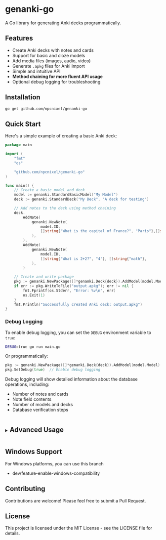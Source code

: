 # genanki-go

A Go library for generating Anki decks programmatically.

## Features

- Create Anki decks with notes and cards
- Support for basic and cloze models
- Add media files (images, audio, video)
- Generate `.apkg` files for Anki import
- Simple and intuitive API
- **Method chaining for more fluent API usage**
- Optional debug logging for troubleshooting

## Installation

```bash
go get github.com/npcnixel/genanki-go
```

## Quick Start

Here's a simple example of creating a basic Anki deck:

```go
package main

import (
	"fmt"
	"os"

	"github.com/npcnixel/genanki-go"
)

func main() {
	// Create a basic model and deck
	model := genanki.StandardBasicModel("My Model")
	deck := genanki.StandardDeck("My Deck", "A deck for testing")

	// Add notes to the deck using method chaining
	deck.
		AddNote(
			genanki.NewNote(
				model.ID,
				[]string{"What is the capital of France?", "Paris"},[]string{"geography"},
			),
		).
		AddNote(
			genanki.NewNote(
				model.ID,
				[]string{"What is 2+2?", "4"}, []string{"math"},
			),
		)

	// Create and write package
	pkg := genanki.NewPackage([]*genanki.Deck{deck}).AddModel(model.Model)
	if err := pkg.WriteToFile("output.apkg"); err != nil {
		fmt.Fprintf(os.Stderr, "Error: %v\n", err)
		os.Exit(1)
	}
	fmt.Println("Successfully created Anki deck: output.apkg")
}
```

### Debug Logging

To enable debug logging, you can set the `DEBUG` environment variable to `true`:

```bash
DEBUG=true go run main.go
```

Or programmatically:

```go
pkg := genanki.NewPackage([]*genanki.Deck{deck}).AddModel(model.Model)
pkg.SetDebug(true)  // Enable debug logging
```

Debug logging will show detailed information about the database operations, including:
- Number of notes and cards
- Note field contents
- Number of models and decks
- Database verification steps

<details>
<summary><h2 style="display: inline-block">Advanced Usage</h2></summary>

### Creating Different Types of Models

```go
// Create a basic model
basicModel := genanki.StandardBasicModel("Basic Model")

// Create a cloze model
clozeModel := genanki.StandardClozeModel("Cloze Model")

// Create a deck
deck := genanki.StandardDeck("My Deck", "A deck for testing")
```

### Customizing Models

```go
// Create a model
model := genanki.StandardBasicModel("Custom Model")

// Customize the model (each method call separately)
model.Model.SetCSS(`
    .card { 
        font-family: Arial; 
        font-size: 20px;
        text-align: center;
        color: #333;
        background-color: #f5f5f5;
    }
    .question { 
        font-weight: bold; 
        color: navy;
    }
`)

model.Model.AddField(genanki.Field{
    Name: "Extra Info", 
    Font: "Arial",
    Size: 16,
})

basicModel.Model.SetCSS(`...`).AddField(genanki.Field{
    Name:  "Source",
    Ord:   2,
    Font:  "Arial",
    Size:  14,
    Color: "#666666",
})
```

### Adding Media Files

```go
// Create a package
pkg := genanki.NewPackage([]*genanki.Deck{deck})

// Add models to the package
pkg.AddModel(basicModel.Model)
pkg.AddModel(clozeModel.Model)

// Add media files
imageData, _ := os.ReadFile("image.jpg")
pkg.AddMedia("image.jpg", imageData)

audioData, _ := os.ReadFile("audio.mp3")
pkg.AddMedia("audio.mp3", audioData)
```

### Creating Cloze Notes

```go
// Create a cloze note
note := genanki.NewNote(clozeModel.ID, []string{
    "The capital of France is {{c1::Paris}}.",
    "The capital of Spain is {{c1::Madrid}}.",
}, []string{"geography"})
```
</details>

## Windows Support

For Windows platforms, you can use this branch
* dev/feature-enable-windows-compatibility

## Contributing

Contributions are welcome! Please feel free to submit a Pull Request.

## License

This project is licensed under the MIT License - see the LICENSE file for details.
